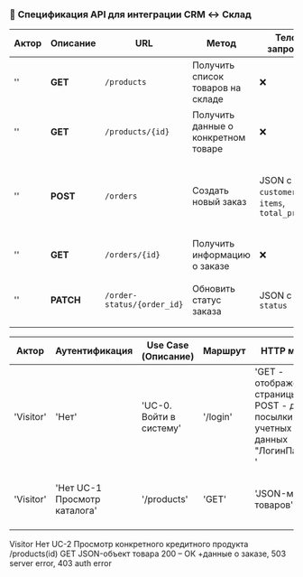 ### 🔹 **Спецификация API для интеграции CRM ↔ Склад**
| **Актор** | **Описание** | **URL**  | **Метод**  | **Тело запроса**  | **Ответ**  | **Коды ответа** |
|-------|-----|----------|--------------|------------------|------------|----------------|
| '' | **GET** | `/products` | Получить список товаров на складе | ❌ | JSON-массив товаров | `200 OK`, `500 Internal Server Error` |
| '' | **GET** | `/products/{id}` | Получить данные о конкретном товаре | ❌ | JSON-объект товара | `200 OK`, `404 Not Found` |
| '' | **POST** | `/orders` | Создать новый заказ | JSON с `customer_id`, `items`, `total_price` | JSON с `order_id` и `status` | `201 Created`, `400 Bad Request`, `500 Internal Server Error` |
| '' | **GET** | `/orders/{id}` | Получить информацию о заказе | ❌ | JSON с деталями заказа | `200 OK`, `404 Not Found` |
| '' | **PATCH** | `/order-status/{order_id}` | Обновить статус заказа | JSON с `status` | JSON с обновленным статусом | `200 OK`, `400 Bad Request`, `404 Not Found` |

| **Актор** |	**Аутентификация** |	**Use Case (Описание)** |	**Маршрут**	| **HTTP метод** | **Тело запроса**	| **Ответ**	| **Данные ответа** |
|-------|----------------|----------------|----------------|----------------|----------------|----------------|----------------|
| 'Visitor' |	'Нет'	| 'UC-0. Войти в систему' |	'/login'	| 'GET - отображение страницы, POST - для посылки учетных данных	"ЛогинПароль"	'|	'200 Ok'
| 'Visitor' |	'Нет	UC-1 Просмотр каталога' |	'/products' |	'GET' |	'JSON-массив товаров' |	'200 OK, 500 Internal Server Error


Visitor 	Нет	UC-2 Просмотр конкретного кредитного продукта	/products(id)	GET 		JSON-объект товара	200 – ОК +данные о заказе, 503 server error, 403 auth error
